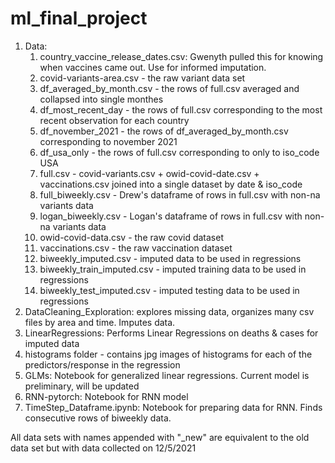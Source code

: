 # ml_final_project

1. Data:
    1. country_vaccine_release_dates.csv: Gwenyth pulled this for knowing when vaccines came out. Use for informed imputation.
    2. covid-variants-area.csv - the raw variant data set
    3. df_averaged_by_month.csv - the rows of full.csv averaged and collapsed into single monthes
    4. df_most_recent_day - the rows of full.csv corresponding to the most recent observation for each country
    5. df_november_2021 - the rows of df_averaged_by_month.csv corresponding to november 2021
    6. df_usa_only - the rows of full.csv corresponding to only to iso_code USA
    7. full.csv - covid-variants.csv + owid-covid-date.csv + vaccinations.csv joined into a single dataset by date & iso_code
    8. full_biweekly.csv - Drew's dataframe of rows in full.csv with non-na variants data
    9. logan_biweekly.csv - Logan's dataframe of rows in full.csv with non-na variants data
    10. owid-covid-data.csv - the raw covid dataset
    11. vaccinations.csv - the raw vaccination dataset
    12. biweekly_imputed.csv - imputed data to be used in regressions
    13. biweekly_train_imputed.csv - imputed training data to be used in regressions
    14. biweekly_test_imputed.csv - imputed testing data to be used in regressions
2. DataCleaning_Exploration: explores missing data, organizes many csv files by area and time. Imputes data.
3. LinearRegressions: Performs Linear Regressions on deaths & cases for imputed data
4. histograms folder - contains jpg images of histograms for each of the predictors/response in the regression
5. GLMs: Notebook for generalized linear regressions. Current model is preliminary, will be updated
6. RNN-pytorch: Notebook for RNN model
7. TimeStep_Dataframe.ipynb: Notebook for preparing data for RNN. Finds consecutive rows of biweekly data.

All data sets with names appended with "_new" are equivalent to the old data set but with data collected on 12/5/2021
